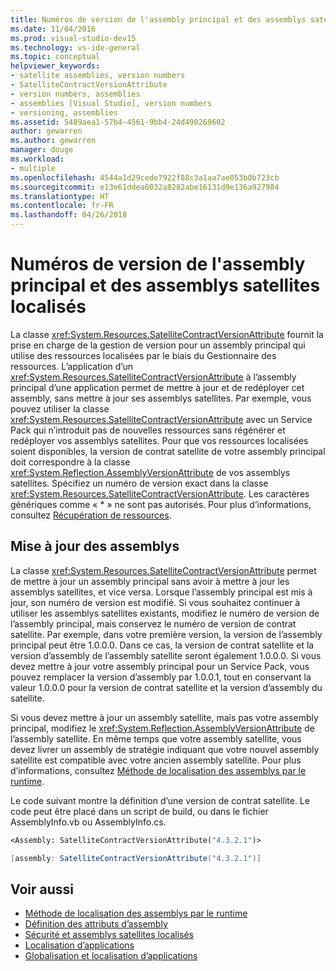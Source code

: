 ```yaml
---
title: Numéros de version de l'assembly principal et des assemblys satellites localisés
ms.date: 11/04/2016
ms.prod: visual-studio-dev15
ms.technology: vs-ide-general
ms.topic: conceptual
helpviewer_keywords:
- satellite assemblies, version numbers
- SatelliteContractVersionAttribute
- version numbers, assemblies
- assemblies [Visual Studio], version numbers
- versioning, assemblies
ms.assetid: 5489aea1-57b4-4561-9bb4-24d490269602
author: gewarren
ms.author: gewarren
manager: douge
ms.workload:
- multiple
ms.openlocfilehash: 4544a1d29cede7922f88c3a1aa7ae053b0b723cb
ms.sourcegitcommit: e13e61ddea6032a8282abe16131d9e136a927984
ms.translationtype: HT
ms.contentlocale: fr-FR
ms.lasthandoff: 04/26/2018
---
```

# <a name="version-numbers-for-main-and-localized-satellite-assemblies"></a>Numéros de version de l'assembly principal et des assemblys satellites localisés
La classe <xref:System.Resources.SatelliteContractVersionAttribute> fournit la prise en charge de la gestion de version pour un assembly principal qui utilise des ressources localisées par le biais du Gestionnaire des ressources. L’application d’un <xref:System.Resources.SatelliteContractVersionAttribute> à l’assembly principal d’une application permet de mettre à jour et de redéployer cet assembly, sans mettre à jour ses assemblys satellites. Par exemple, vous pouvez utiliser la classe <xref:System.Resources.SatelliteContractVersionAttribute> avec un Service Pack qui n’introduit pas de nouvelles ressources sans régénérer et redéployer vos assemblys satellites. Pour que vos ressources localisées soient disponibles, la version de contrat satellite de votre assembly principal doit correspondre à la classe <xref:System.Reflection.AssemblyVersionAttribute> de vos assemblys satellites. Spécifiez un numéro de version exact dans la classe <xref:System.Resources.SatelliteContractVersionAttribute>. Les caractères génériques comme « * » ne sont pas autorisés. Pour plus d’informations, consultez [Récupération de ressources](/dotnet/framework/resources/retrieving-resources-in-desktop-apps).

## <a name="updating-assemblies"></a>Mise à jour des assemblys
 La classe <xref:System.Resources.SatelliteContractVersionAttribute> permet de mettre à jour un assembly principal sans avoir à mettre à jour les assemblys satellites, et vice versa. Lorsque l’assembly principal est mis à jour, son numéro de version est modifié. Si vous souhaitez continuer à utiliser les assemblys satellites existants, modifiez le numéro de version de l’assembly principal, mais conservez le numéro de version de contrat satellite. Par exemple, dans votre première version, la version de l’assembly principal peut être 1.0.0.0. Dans ce cas, la version de contrat satellite et la version d’assembly de l’assembly satellite seront également 1.0.0.0. Si vous devez mettre à jour votre assembly principal pour un Service Pack, vous pouvez remplacer la version d’assembly par 1.0.0.1, tout en conservant la valeur 1.0.0.0 pour la version de contrat satellite et la version d’assembly du satellite.

 Si vous devez mettre à jour un assembly satellite, mais pas votre assembly principal, modifiez le <xref:System.Reflection.AssemblyVersionAttribute> de l’assembly satellite. En même temps que votre assembly satellite, vous devez livrer un assembly de stratégie indiquant que votre nouvel assembly satellite est compatible avec votre ancien assembly satellite. Pour plus d’informations, consultez [Méthode de localisation des assemblys par le runtime](/dotnet/framework/deployment/how-the-runtime-locates-assemblies).

 Le code suivant montre la définition d’une version de contrat satellite. Le code peut être placé dans un script de build, ou dans le fichier AssemblyInfo.vb ou AssemblyInfo.cs.

```vb
<Assembly: SatelliteContractVersionAttribute("4.3.2.1")>

```

```csharp
[assembly: SatelliteContractVersionAttribute("4.3.2.1")]
```

## <a name="see-also"></a>Voir aussi

- [Méthode de localisation des assemblys par le runtime](/dotnet/framework/deployment/how-the-runtime-locates-assemblies)
- [Définition des attributs d’assembly](/dotnet/framework/app-domains/set-assembly-attributes)
- [Sécurité et assemblys satellites localisés](../ide/security-and-localized-satellite-assemblies.md)
- [Localisation d’applications](../ide/localizing-applications.md)
- [Globalisation et localisation d’applications](../ide/globalizing-and-localizing-applications.md)